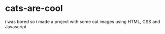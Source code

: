 # cats-are-cool
i was bored so i made a project with some cat images using HTML, CSS and Javascript
